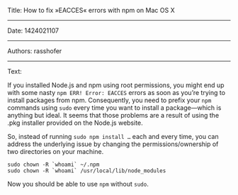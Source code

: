 Title: How to fix »EACCES« errors with npm on Mac OS X

-----

Date: 1424021107

-----

Authors: rasshofer

-----

Text:

If you installed Node.js and npm using root permissions, you might end up with some nasty `npm ERR! Error: EACCES` errors as soon as you’re trying to install packages from npm. Consequently, you need to prefix your `npm` commands using `sudo` every time you want to install a package—which is anything but ideal. It seems that those problems are a result of using the .pkg installer provided on the Node.js website.

So, instead of running `sudo npm install …` each and every time, you can address the underlying issue by changing the permissions/ownership of two directories on your machine.

```shell
sudo chown -R `whoami` ~/.npm
sudo chown -R `whoami` /usr/local/lib/node_modules
```

Now you should be able to use `npm` without `sudo`.
